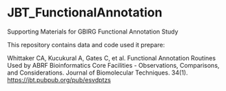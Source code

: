 # JBT_FunctionalAnnotation
Supporting Materials for GBIRG Functional Annotation Study

This repository contains data and code used it prepare:

Whittaker CA, Kucukural A, Gates C, et al. Functional Annotation Routines 
Used by ABRF Bioinformatics Core Facilities - Observations, Comparisons, and 
Considerations. Journal of Biomolecular Techniques. 34(1). 
https://jbt.pubpub.org/pub/esvdptzs  
